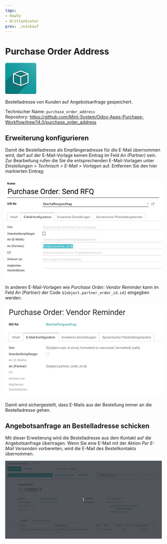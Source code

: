 ```yaml
---
tags:
- HowTo
- Drittanbieter
prev: ./einkauf
---
```

# Purchase Order Address
![icon_oms_box](assets/icon_oms_box.png)

Bestelladresse von Kunden auf Angebotsanfrage gespeichert.

Technischer Name: `purchase_order_address`\
Repository: <https://github.com/Mint-System/Odoo-Apps-Purchase-Workflow/tree/14.0/purchase_order_address>

## Erweiterung konfigurieren

Damit die Bestelladresse als Empfängeradresse für die E-Mail übernommen wird, darf auf der E-Mail-Vorlage keinen Eintrag im Feld *An (Partner)* sein. Zur Bearbeitung rufen die Sie die entsprechenden E-Mail-Vorlagen unter *Einstellungen > Technisch > E-Mail > Vorlagen* auf. Entfernen Sie den hier markierten Eintrag:

![](assets/Purchase%20Order%20Address%20Konfiguration.png)

In anderen E-Mail-Vorlagen wie *Purchase Order: Vendor Reminder* kann im Feld *An (Partner)* der Code `${object.partner_order_id.id}` eingegben werden.

![](assets/Purchase%20Order%20Address%20Reminder.png)

Damit wird sichergestellt, dass E-Mails aus der Bestellung immer an die Bestelladresse gehen.

## Angebotsanfrage an Bestelladresse schicken

Mit dieser Erweiterung wird die Bestelladresse aus dem Kontakt auf die Angebotsanfrage übertragen. Wenn Sie eine E-Mail mit der Aktion *Per E-Mail Versenden* vorbereiten, wird die E-Mail des Bestellkontakts übernommen.

![Purchase Order Address](assets/Purchase%20Order%20Address.gif)

